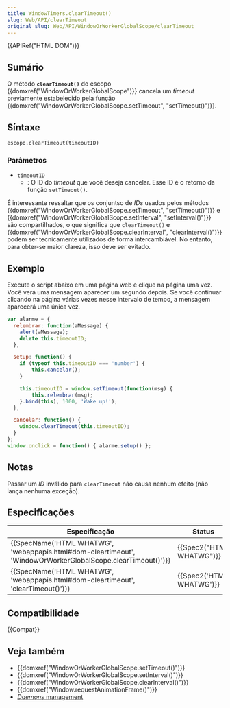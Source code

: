 ```yaml
---
title: WindowTimers.clearTimeout()
slug: Web/API/clearTimeout
original_slug: Web/API/WindowOrWorkerGlobalScope/clearTimeout
---
```


{{APIRef("HTML DOM")}}

## Sumário

O método **`clearTimeout()`** do escopo {{domxref("WindowOrWorkerGlobalScope")}} cancela um _timeout_ previamente estabelecido pela função {{domxref("WindowOrWorkerGlobalScope.setTimeout", "setTimeout()")}}.

## Síntaxe

```
escopo.clearTimeout(timeoutID)
```

### Parâmetros

- `timeoutID`
  - : O ID do _timeout_ que você deseja cancelar. Esse ID é o retorno da função `setTimeout()`.

É interessante ressaltar que os conjuntso de _IDs_ usados pelos métodos {{domxref("WindowOrWorkerGlobalScope.setTimeout", "setTimeout()")}} e {{domxref("WindowOrWorkerGlobalScope.setInterval", "setInterval()")}} são compartilhados, o que significa que `clearTimeout()` e {{domxref("WindowOrWorkerGlobalScope.clearInterval", "clearInterval()")}} podem ser tecnicamente utilizados de forma intercambiável. No entanto, para obter-se maior clareza, isso deve ser evitado.

## Exemplo

Execute o script abaixo em uma página web e clique na página uma vez. Você verá uma mensagem aparecer um segundo depois. Se você continuar clicando na página várias vezes nesse intervalo de tempo, a mensagem aparecerá uma única vez.

```js
var alarme = {
  relembrar: function(aMessage) {
    alert(aMessage);
    delete this.timeoutID;
  },

  setup: function() {
    if (typeof this.timeoutID === 'number') {
        this.cancelar();
    }

    this.timeoutID = window.setTimeout(function(msg) {
        this.relembrar(msg);
    }.bind(this), 1000, 'Wake up!');
  },

  cancelar: function() {
    window.clearTimeout(this.timeoutID);
  }
};
window.onclick = function() { alarme.setup() };
```

## Notas

Passar um _ID_ inválido para `clearTimeout` não causa nenhum efeito (não lança nenhuma exceção).

## Especificações

| Especificação                                                                                                                                    | Status                           | Comentário                                       |
| ------------------------------------------------------------------------------------------------------------------------------------------------ | -------------------------------- | ------------------------------------------------ |
| {{SpecName('HTML WHATWG', 'webappapis.html#dom-cleartimeout', 'WindowOrWorkerGlobalScope.clearTimeout()')}} | {{Spec2("HTML WHATWG")}} | Método movido para `WindowOrWorkerGlobalScope` . |
| {{SpecName('HTML WHATWG', 'webappapis.html#dom-cleartimeout', 'clearTimeout()')}}                                     | {{Spec2('HTML WHATWG')}} |                                                  |

## Compatibilidade

{{Compat}}

## Veja também

- {{domxref("WindowOrWorkerGlobalScope.setTimeout()")}}
- {{domxref("WindowOrWorkerGlobalScope.setInterval()")}}
- {{domxref("WindowOrWorkerGlobalScope.clearInterval()")}}
- {{domxref("Window.requestAnimationFrame()")}}
- [_Daemons_ management](/pt-BR/docs/JavaScript/Timers/Daemons)
